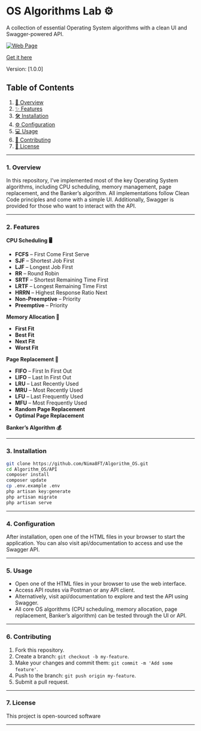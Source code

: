 # OS Algorithms Lab ⚙️

A collection of essential Operating System algorithms with a clean UI and Swagger-powered API.

[![Web Page](https://i.postimg.cc/yNSSLBcb/260-1x-shots-so.png)](https://github.com/Nima8FT/Algorithm_OS)

[Get it here](https://github.com/Nima8FT/Algorithm_OS)

Version: [1.0.0]
## Table of Contents

1. [🚀 Overview](#1-overview)
2. [✨ Features](#2-features)
3. [🛠️ Installation](#3-installation)
4. [⚙️ Configuration](#4-configuration)
5. [💻 Usage](#5-usage)
6. [🤝 Contributing](#6-contributing)
7. [📝 License](#7-license)

---

### 1. Overview

In this repository, I’ve implemented most of the key Operating System algorithms, including CPU scheduling, memory management, page replacement, and the Banker’s algorithm. All implementations follow Clean Code principles and come with a simple UI. Additionally, Swagger is provided for those who want to interact with the API.

---

### 2. Features

**CPU Scheduling 🖥️**
- **FCFS** – First Come First Serve
- **SJF** – Shortest Job First
- **LJF** – Longest Job First
- **RR** – Round Robin
- **SRTF** – Shortest Remaining Time First
- **LRTF** – Longest Remaining Time First
- **HRRN** – Highest Response Ratio Next
- **Non-Preemptive** – Priority
- **Preemptive** – Priority

**Memory Allocation 🧠**
- **First Fit**
- **Best Fit**
- **Next Fit**
- **Worst Fit**

**Page Replacement 📄**
- **FIFO** – First In First Out
- **LIFO** – Last In First Out
- **LRU** – Last Recently Used
- **MRU** – Most Recently Used
- **LFU** – Last Frequently Used
- **MFU** – Most Frequently Used
- **Random Page Replacement**
- **Optimal Page Replacement**

**Banker’s Algorithm 💰**
    
---

### 3. Installation

```bash
git clone https://github.com/Nima8FT/Algorithm_OS.git
cd Algorithm_OS/API
composer install
composer update
cp .env.example .env
php artisan key:generate
php artisan migrate
php artisan serve
```

---

### 4. Configuration

After installation, open one of the HTML files in your browser to start the application.
You can also visit api/documentation to access and use the Swagger API.

---

### 5. Usage

- Open one of the HTML files in your browser to use the web interface.
- Access API routes via Postman or any API client.
- Alternatively, visit api/documentation to explore and test the API using Swagger.
- All core OS algorithms (CPU scheduling, memory allocation, page replacement, Banker’s algorithm) can be tested through the UI or API.

---

### 6. Contributing

1. Fork this repository.
2. Create a branch: `git checkout -b my-feature`.
3. Make your changes and commit them: `git commit -m 'Add some feature'`.
4. Push to the branch: `git push origin my-feature`.
5. Submit a pull request.

---

### 7. License

This project is open-sourced software

---
